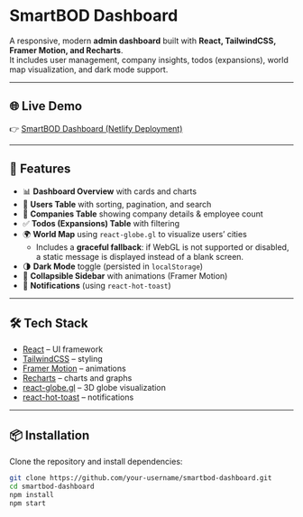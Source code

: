 # SmartBOD Dashboard

A responsive, modern **admin dashboard** built with **React, TailwindCSS, Framer Motion, and Recharts**.  
It includes user management, company insights, todos (expansions), world map visualization, and dark mode support.

---

## 🌐 Live Demo

👉 [SmartBOD Dashboard (Netlify Deployment)](https://code-quest-bod-submission.netlify.app/)

---

## 🚀 Features

- 📊 **Dashboard Overview** with cards and charts  
- 👤 **Users Table** with sorting, pagination, and search  
- 🏢 **Companies Table** showing company details & employee count  
- ✅ **Todos (Expansions) Table** with filtering  
- 🌍 **World Map** using `react-globe.gl` to visualize users’ cities  
  - Includes a **graceful fallback**: if WebGL is not supported or disabled, a static message is displayed instead of a blank screen.  
- 🌗 **Dark Mode** toggle (persisted in `localStorage`)  
- 🧭 **Collapsible Sidebar** with animations (Framer Motion)  
- 🔔 **Notifications** (using `react-hot-toast`)  

---

## 🛠️ Tech Stack

- [React](https://react.dev/) – UI framework  
- [TailwindCSS](https://tailwindcss.com/) – styling  
- [Framer Motion](https://www.framer.com/motion/) – animations  
- [Recharts](https://recharts.org/en-US/) – charts and graphs  
- [react-globe.gl](https://github.com/vasturiano/react-globe.gl) – 3D globe visualization  
- [react-hot-toast](https://react-hot-toast.com/) – notifications  

---

## 📦 Installation

Clone the repository and install dependencies:

```bash
git clone https://github.com/your-username/smartbod-dashboard.git
cd smartbod-dashboard
npm install
npm start
